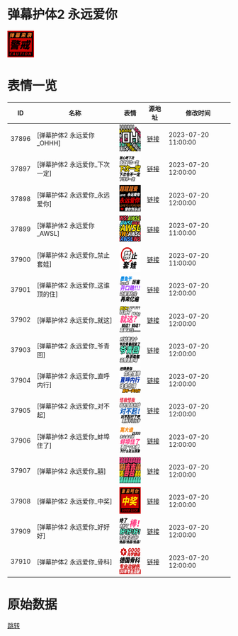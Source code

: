 # 弹幕护体2 永远爱你

<img src="./cover.png" height="60" alt="cover" />

# 表情一览

|ID|名称|表情|源地址|修改时间|
|----|----|----|----|----|
|37896|[弹幕护体2 永远爱你_OHHH]|<img src="./pic/037896_%5B弹幕护体2 永远爱你_OHHH%5D.png" height="60" alt="OHHH"/>|[链接](https://i0.hdslb.com/bfs/garb/1b4866239ad9290847a90d43c75d12970e267893.png)|2023-07-20 11:00:00|
|37897|[弹幕护体2 永远爱你_下次一定]|<img src="./pic/037897_%5B弹幕护体2 永远爱你_下次一定%5D.png" height="60" alt="下次一定"/>|[链接](https://i0.hdslb.com/bfs/garb/8a943bccd789dd1defe763df9a7b115d079aceeb.png)|2023-07-20 12:00:00|
|37898|[弹幕护体2 永远爱你_永远爱你]|<img src="./pic/037898_%5B弹幕护体2 永远爱你_永远爱你%5D.png" height="60" alt="永远爱你"/>|[链接](https://i0.hdslb.com/bfs/garb/514409ebb169f7e621f79abb818f8c45f12647c1.png)|2023-07-20 12:00:00|
|37899|[弹幕护体2 永远爱你_AWSL]|<img src="./pic/037899_%5B弹幕护体2 永远爱你_AWSL%5D.png" height="60" alt="AWSL"/>|[链接](https://i0.hdslb.com/bfs/garb/9a98099cdac85860164f50a13254db8411d97fe8.png)|2023-07-20 11:00:00|
|37900|[弹幕护体2 永远爱你_禁止套娃]|<img src="./pic/037900_%5B弹幕护体2 永远爱你_禁止套娃%5D.png" height="60" alt="禁止套娃"/>|[链接](https://i0.hdslb.com/bfs/garb/68fad5a2f9b336ff50194c1a9942da91fa5f381c.png)|2023-07-20 11:00:00|
|37901|[弹幕护体2 永远爱你_这谁顶的住]|<img src="./pic/037901_%5B弹幕护体2 永远爱你_这谁顶的住%5D.png" height="60" alt="这谁顶的住"/>|[链接](https://i0.hdslb.com/bfs/garb/f07599f8dba49855dfada122f09f8b824b266fcb.png)|2023-07-20 12:00:00|
|37902|[弹幕护体2 永远爱你_就这]|<img src="./pic/037902_%5B弹幕护体2 永远爱你_就这%5D.png" height="60" alt="就这"/>|[链接](https://i0.hdslb.com/bfs/garb/f562a6088c6d8b0c0780f6112565ec774494cd30.png)|2023-07-20 12:00:00|
|37903|[弹幕护体2 永远爱你_爷青回]|<img src="./pic/037903_%5B弹幕护体2 永远爱你_爷青回%5D.png" height="60" alt="爷青回"/>|[链接](https://i0.hdslb.com/bfs/garb/d205997ac7bd2b223299672ea467e7fcfddd6b31.png)|2023-07-20 12:00:00|
|37904|[弹幕护体2 永远爱你_直呼内行]|<img src="./pic/037904_%5B弹幕护体2 永远爱你_直呼内行%5D.png" height="60" alt="直呼内行"/>|[链接](https://i0.hdslb.com/bfs/garb/c170d72f484b5418b51e9171d4f7c9317340574a.png)|2023-07-20 12:00:00|
|37905|[弹幕护体2 永远爱你_对不起]|<img src="./pic/037905_%5B弹幕护体2 永远爱你_对不起%5D.png" height="60" alt="对不起"/>|[链接](https://i0.hdslb.com/bfs/garb/5f3e42f5eef7b509d077c2e9c8d58c4267d2ba93.png)|2023-07-20 12:00:00|
|37906|[弹幕护体2 永远爱你_蚌埠住了]|<img src="./pic/037906_%5B弹幕护体2 永远爱你_蚌埠住了%5D.png" height="60" alt="蚌埠住了"/>|[链接](https://i0.hdslb.com/bfs/garb/bf2690d7a2488ab08fecb5f8d568599f04c2e1d0.png)|2023-07-20 12:00:00|
|37907|[弹幕护体2 永远爱你_囍]|<img src="./pic/037907_%5B弹幕护体2 永远爱你_囍%5D.png" height="60" alt="囍"/>|[链接](https://i0.hdslb.com/bfs/garb/54115008b0791e158f44eefdcc7a1b7d017a41e5.png)|2023-07-20 12:00:00|
|37908|[弹幕护体2 永远爱你_中奖]|<img src="./pic/037908_%5B弹幕护体2 永远爱你_中奖%5D.png" height="60" alt="中奖"/>|[链接](https://i0.hdslb.com/bfs/garb/3c751758ed6c8893251907ee4b69cd7fe9f50063.png)|2023-07-20 12:00:00|
|37909|[弹幕护体2 永远爱你_好好好]|<img src="./pic/037909_%5B弹幕护体2 永远爱你_好好好%5D.png" height="60" alt="好好好"/>|[链接](https://i0.hdslb.com/bfs/garb/97940b136fd3068aa40830e8abfff67d4938417f.png)|2023-07-20 12:00:00|
|37910|[弹幕护体2 永远爱你_骨科]|<img src="./pic/037910_%5B弹幕护体2 永远爱你_骨科%5D.png" height="60" alt="骨科"/>|[链接](https://i0.hdslb.com/bfs/garb/0f7687566ed6ad27af5bdfc5fcec7ed6141c90de.png)|2023-07-20 12:00:00|

# 原始数据

[跳转](./raw.json)

